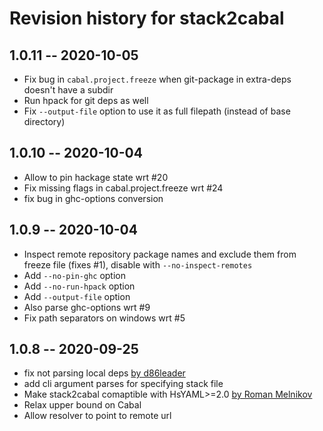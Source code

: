 # Revision history for stack2cabal

## 1.0.11 -- 2020-10-05

- Fix bug in `cabal.project.freeze` when git-package in extra-deps doesn't have a subdir
- Run hpack for git deps as well
- Fix `--output-file` option to use it as full filepath (instead of base directory)

## 1.0.10 -- 2020-10-04

- Allow to pin hackage state wrt #20
- Fix missing flags in cabal.project.freeze wrt #24
- fix bug in ghc-options conversion

## 1.0.9 -- 2020-10-04

- Inspect remote repository package names and exclude them from freeze file (fixes #1), disable with `--no-inspect-remotes`
- Add `--no-pin-ghc` option
- Add `--no-run-hpack` option
- Add `--output-file` option
- Also parse ghc-options wrt #9
- Fix path separators on windows wrt #5

## 1.0.8 -- 2020-09-25

- fix not parsing local deps [by d86leader](https://gitlab.com/d86leader/stack2cabal/-/commit/bd2370c8a453d2dec5546ab936604b2d7d9f6be2)
- add cli argument parses for specifying stack file
- Make stack2cabal comaptible with HsYAML>=2.0 [by Roman Melnikov](https://gitlab.com/serokell/morley/stack2cabal/-/commit/9c352382788c6f0c1917d877f6b7abdf3f96484a)
- Relax upper bound on Cabal
- Allow resolver to point to remote url
